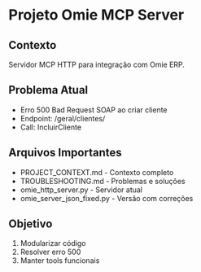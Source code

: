 # Projeto Omie MCP Server

## Contexto
Servidor MCP HTTP para integração com Omie ERP.

## Problema Atual
- Erro 500 Bad Request SOAP ao criar cliente
- Endpoint: /geral/clientes/
- Call: IncluirCliente

## Arquivos Importantes
- PROJECT_CONTEXT.md - Contexto completo
- TROUBLESHOOTING.md - Problemas e soluções
- omie_http_server.py - Servidor atual
- omie_server_json_fixed.py - Versão com correções

## Objetivo
1. Modularizar código
2. Resolver erro 500
3. Manter tools funcionais